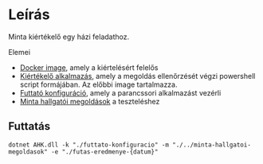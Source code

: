 # Leírás

Minta kiértékelő egy házi feladathoz.

Elemei

- [Docker image](ellenorzo-kontener), amely a kiértelésért felelős
- [Kiértékelő alkalmazás](ellenorzo-kontener/src), amely a megoldás ellenőrzését végzi powershell script formájában. Az előbbi image tartalmazza.
- [Futtató konfiguráció](futtato-konfiguracio), amely a parancssori alkalmazást vezérli
- [Minta hallgatói megoldások](../minta-hallgatoi-megoldasok) a teszteléshez

## Futtatás

```
dotnet AHK.dll -k "./futtato-konfiguracio" -m "./../minta-hallgatoi-megoldasok" -e "./futas-eredmenye-{datum}"
```
